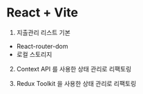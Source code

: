 # React + Vite

1. 지출관리 리스트 기본

- React-router-dom
- 로컬 스토리지

2. Context API 를 사용한 상태 관리로 리팩토링

3. Redux Toolkit 을 사용한 상태 관리로 리팩토링
